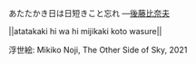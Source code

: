 あたたかき日は日短きこと忘れ
—[後藤比奈夫](https://ja.wikipedia.org/wiki/後藤比奈夫)

||atatakaki hi wa hi mijikaki koto wasure||

浮世絵: Mikiko Noji, The Other Side of Sky, 2021
